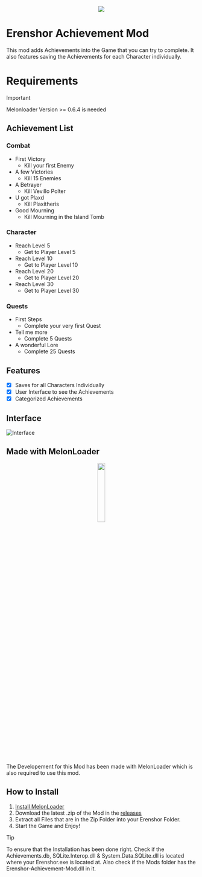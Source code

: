 <p align="center">
  <img src="https://shared.akamai.steamstatic.com/store_item_assets/steam/apps/2382520/header.jpg?t=1719971377" />
</p>

# Erenshor Achievement Mod
This mod adds Achievements into the Game that you can try to complete. It also features saving the Achievements for each Character individually.

# Requirements
> [!IMPORTANT]
> Melonloader Version >= 0.6.4 is needed

## Achievement List
### Combat
* First Victory
  * Kill your first Enemy
* A few Victories
  * Kill 15 Enemies
* A Betrayer
  * Kill Vevillo Polter
* U got Plaxd
  * Kill Plaxitheris
* Good Mourning
  * Kill Mourning in the Island Tomb
  
### Character
* Reach Level 5
  * Get to Player Level 5
* Reach Level 10
  * Get to Player Level 10
* Reach Level 20
  * Get to Player Level 20
* Reach Level 30
  * Get to Player Level 30
  
### Quests
* First Steps
  * Complete your very first Quest
* Tell me more
  * Complete 5 Quests
* A wonderful Lore
  * Complete 25 Quests

## Features
- [x] Saves for all Characters Individually
- [x] User Interface to see the Achievements
- [x] Categorized Achievements

## Interface
![Interface](https://i.ibb.co/k1JvJHZ/grafik.png)

## Made with MelonLoader
<p align="center">
  <img src="https://melonwiki.xyz/_media/logo.svg" height="20%" width="20%" />
</p>
The Developement for this Mod has been made with MelonLoader which is also required to use this mod.

## How to Install
1. [Install MelonLoader](https://melonwiki.xyz/#/?id=automated-installation) 
2. Download the latest .zip of the Mod in the [releases](https://github.com/Lenzork/Erenshor-Achievement-Mod/releases)
3. Extract all Files that are in the Zip Folder into your Erenshor Folder.
4. Start the Game and Enjoy!

> [!TIP]
> To ensure that the Installation has been done right. Check if the Achievements.db, SQLite.Interop.dll & System.Data.SQLite.dll is located where your Erenshor.exe is located at.
> Also check if the Mods folder has the Erenshor-Achievement-Mod.dll in it.
